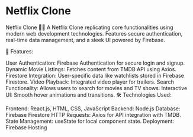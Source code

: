 # Netflix Clone

Netflix Clone 🎥🍿
A Netflix Clone replicating core functionalities using modern web development technologies. Features secure authentication, real-time data management, and a sleek UI powered by Firebase.

🚀 Features:

User Authentication: Firebase Authentication for secure login and signup.
Dynamic Movie Listings: Fetches content from TMDB API using Axios.
Firestore Integration: User-specific data like watchlists stored in Firebase Firestore.
Video Playback: Integrated video player for trailers.
Search Functionality: Allows users to search for movies and TV shows.
Interactive UI: Smooth hover animations and transitions.
🛠️ Technologies Used:

Frontend: React.js, HTML, CSS, JavaScript
Backend: Node.js
Database: Firebase Firestore
HTTP Requests: Axios for API integration with TMDB.
State Management: useState for local component state.
Deployment: Firebase Hosting
